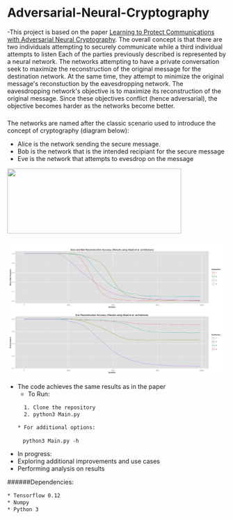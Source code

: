 # Adversarial-Neural-Cryptography


-This project is based on the paper <a href="https://openreview.net/pdf?id=S1HEBe_Jl">Learning to Protect Communications with Adversarial Neural Cryptography</a>. The overall concept is that there are two individuals attempting to securely communicate while a third individual attempts to listen Each of the parties previously described is represented by a neural network. The networks attempting to have a private conversation seek to maximize the reconstruction of the original message for the destination network. At the same time, they attempt to minimize the original message's reconstuction by the eavesdropping network. The eavesdropping network's objective is to maximize its reconstruction of the original message. Since these objectives conflict (hence adversarial), the objective becomes harder as the networks become better.


###

The networks are named after the classic scenario used to introduce the concept of cryptography (diagram below):
* Alice is the network sending the secure message.
* Bob is the network that is the intended recipiant for the secure message
* Eve is the network that attempts to evesdrop on the message

<img src="http://osiriderce.altervista.org/wp-content/uploads/2014/07/aliceBob.jpg" width="400px" height="150px" height></img>


###



<img src="analysis/original_results.png"><img>


* The code achieves the same results as in the paper
  * To Run:
  ```
    1. Clone the repository
    2. python3 Main.py
  ```
      * For additional options:
 ```      python3 Main.py -h    ```
      
* In progress:
 * Exploring additional improvements and use cases
 * Performing analysis on results
 

   
######Dependencies:
```
* Tensorflow 0.12
* Numpy
* Python 3
```
    
